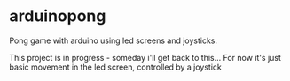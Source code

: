 # arduinopong
Pong game with arduino using led screens and joysticks.

This project is in progress - someday i'll get back to this...
For now it's just basic movement in the led screen, controlled by a joystick
